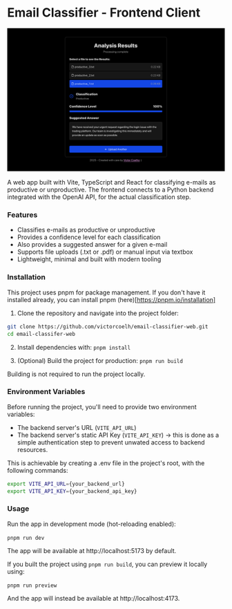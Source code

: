 # Email Classifier - Frontend Client

![A screenshot of the web GUI](./public/readme_screenshot.png)

A web app built with Vite, TypeScript and React for classifying e-mails as productive or unproductive.
The frontend connects to a Python backend integrated with the OpenAI API, for the actual classification
step.

### Features
- Classifies e-mails as productive or unproductive
- Provides a confidence level for each classification
- Also provides a suggested answer for a given e-mail
- Supports file uploads (.txt or .pdf) or manual input via textbox
- Lightweight, minimal and built with modern tooling

### Installation

This project uses pnpm for package management. If you don't have it installed already, you
can install pnpm (here)[https://pnpm.io/installation]

1. Clone the repository and navigate into the project folder:
```sh
git clone https://github.com/victorcoelh/email-classifier-web.git
cd email-classifer-web
```

2. Install dependencies with:
```pnpm install```

3. (Optional) Build the project for production:
```pnpm run build```

Building is not required to run the project locally.

### Environment Variables

Before running the project, you'll need to provide two environment variables:
- The backend server's URL (```VITE_API_URL```)
- The backend server's static API Key (```VITE_API_KEY```) -> this is done as a simple authentication step to prevent unwated access to backend resources.

This is achievable by creating a .env file in the project's root, with the following commands:

```sh
export VITE_API_URL={your_backend_url}
export VITE_API_KEY={your_backend_api_key}
```

### Usage

Run the app in development mode (hot-reloading enabled):

```pnpm run dev```

The app will be available at http://localhost:5173 by default.

If you built the project using ```pnpm run build```, you can preview it locally using:

```pnpm run preview```

And the app will instead be available at http://localhost:4173.
